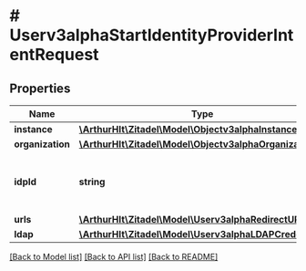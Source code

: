 # # Userv3alphaStartIdentityProviderIntentRequest

## Properties

Name | Type | Description | Notes
------------ | ------------- | ------------- | -------------
**instance** | [**\ArthurHlt\Zitadel\Model\Objectv3alphaInstance**](Objectv3alphaInstance.md) |  | [optional]
**organization** | [**\ArthurHlt\Zitadel\Model\Objectv3alphaOrganization**](Objectv3alphaOrganization.md) |  | [optional]
**idpId** | **string** | ID of an existing identity provider (IDP). |
**urls** | [**\ArthurHlt\Zitadel\Model\Userv3alphaRedirectURLs**](Userv3alphaRedirectURLs.md) |  | [optional]
**ldap** | [**\ArthurHlt\Zitadel\Model\Userv3alphaLDAPCredentials**](Userv3alphaLDAPCredentials.md) |  | [optional]

[[Back to Model list]](../../README.md#models) [[Back to API list]](../../README.md#endpoints) [[Back to README]](../../README.md)
